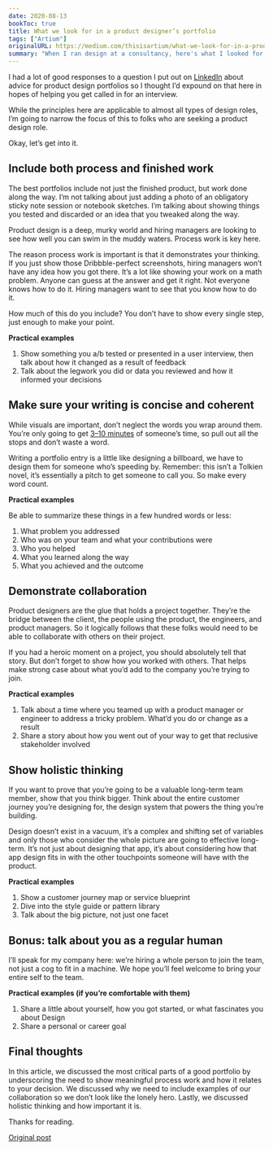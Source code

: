 ```yaml
---
date: 2020-08-13
bookToc: true
title: What we look for in a product designer’s portfolio
tags: ["Artium"]
originalURL: https://medium.com/thisisartium/what-we-look-for-in-a-product-designers-portfolio-d7ae90056a3b
summary: "When I ran design at a consultancy, here's what I looked for in a designer's portfolio."
---
```


I had a lot of good responses to a question I put out on [LinkedIn](https://www.linkedin.com/feed/update/urn:li:activity:6687366713492803584/) about advice for product design portfolios so I thought I’d expound on that here in hopes of helping you get called in for an interview.

While the principles here are applicable to almost all types of design roles, I’m going to narrow the focus of this to folks who are seeking a product design role.

Okay, let’s get into it.

## **Include both process and finished work**

The best portfolios include not just the finished product, but work done along the way. I’m not talking about just adding a photo of an obligatory sticky note session or notebook sketches. I’m talking about showing things you tested and discarded or an idea that you tweaked along the way.

Product design is a deep, murky world and hiring managers are looking to see how well you can swim in the muddy waters. Process work is key here.

The reason process work is important is that it demonstrates your thinking. If you just show those Dribbble-perfect screenshots, hiring managers won’t have any idea how you got there. It’s a lot like showing your work on a math problem. Anyone can guess at the answer and get it right. Not everyone knows how to do it. Hiring managers want to see that you know how to do it.

How much of this do you include? You don’t have to show every single step, just enough to make your point.

**Practical examples**

1. Show something you a/b tested or presented in a user interview, then talk about how it changed as a result of feedback
2. Talk about the legwork you did or data you reviewed and how it informed your decisions

## **Make sure your writing is concise and coherent**

While visuals are important, don’t neglect the words you wrap around them. You’re only going to get [3–10 minutes](https://uxdesign.cc/ever-wonder-how-recruiters-look-at-your-design-portfolio-cc8dd1ecb698) of someone’s time, so pull out all the stops and don’t waste a word.

Writing a portfolio entry is a little like designing a billboard, we have to design them for someone who’s speeding by. Remember: this isn’t a Tolkien novel, it’s essentially a pitch to get someone to call you. So make every word count.

**Practical examples**

Be able to summarize these things in a few hundred words or less:

1. What problem you addressed
2. Who was on your team and what your contributions were
3. Who you helped
4. What you learned along the way
5. What you achieved and the outcome

## **Demonstrate collaboration**

Product designers are the glue that holds a project together. They’re the bridge between the client, the people using the product, the engineers, and product managers. So it logically follows that these folks would need to be able to collaborate with others on their project.

If you had a heroic moment on a project, you should absolutely tell that story. But don’t forget to show how you worked with others. That helps make strong case about what you’d add to the company you’re trying to join.


**Practical examples**

1. Talk about a time where you teamed up with a product manager or engineer to address a tricky problem. What’d you do or change as a result
2. Share a story about how you went out of your way to get that reclusive stakeholder involved

## **Show holistic thinking**

If you want to prove that you’re going to be a valuable long-term team member, show that you think bigger. Think about the entire customer journey you’re designing for, the design system that powers the thing you’re building.

Design doesn’t exist in a vacuum, it’s a complex and shifting set of variables and only those who consider the whole picture are going to effective long-term. It’s not just about designing that app, it’s about considering how that app design fits in with the other touchpoints someone will have with the product.

**Practical examples**

1. Show a customer journey map or service blueprint
2. Dive into the style guide or pattern library
3. Talk about the big picture, not just one facet

## **Bonus: talk about you as a regular human**

I’ll speak for my company here: we’re hiring a whole person to join the team, not just a cog to fit in a machine. We hope you’ll feel welcome to bring your entire self to the team.

**Practical examples (if you’re comfortable with them)**

1. Share a little about yourself, how you got started, or what fascinates you about Design
2. Share a personal or career goal

## **Final thoughts**

In this article, we discussed the most critical parts of a good portfolio by underscoring the need to show meaningful process work and how it relates to your decision. We discussed why we need to include examples of our collaboration so we don’t look like the lonely hero. Lastly, we discussed holistic thinking and how important it is.

Thanks for reading.


[Original post](https://medium.com/thisisartium/what-we-look-for-in-a-product-designers-portfolio-d7ae90056a3b)
